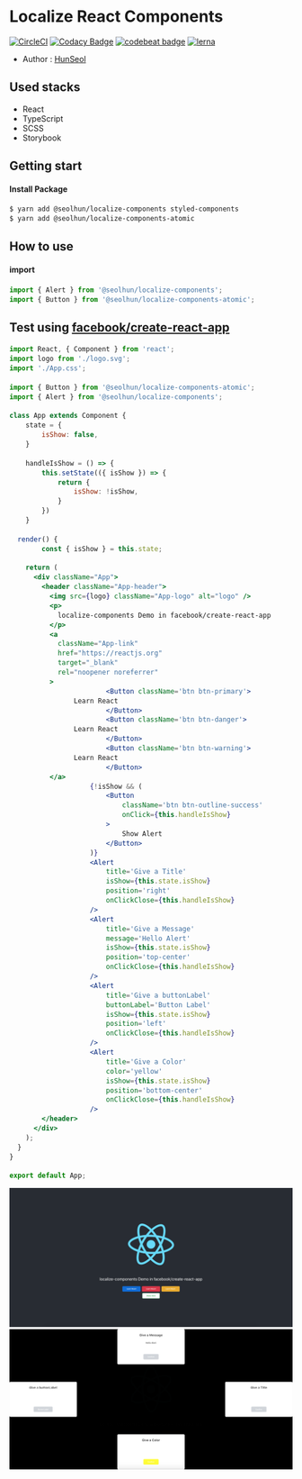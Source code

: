 # Localize React Components

[![CircleCI](https://circleci.com/gh/Seolhun/localize-components/tree/master.svg?style=svg)](https://circleci.com/gh/Seolhun/localize-components/tree/master) 
[![Codacy Badge](https://api.codacy.com/project/badge/Grade/87c0d9f96fc74d94b60c0c397a6b30c6)](https://www.codacy.com/app/shun10114/localize-components?utm_source=github.com&amp;utm_medium=referral&amp;utm_content=Seolhun/localize-components&amp;utm_campaign=Badge_Grade)
[![codebeat badge](https://codebeat.co/badges/2ab413e3-946a-4719-bb75-07e76851cbba)](https://codebeat.co/projects/github-com-seolhun-localize-components-master)
[![lerna](https://img.shields.io/badge/maintained%20with-lerna-cc00ff.svg)](https://lernajs.io/)

- Author : [HunSeol](https://github.com/Seolhun/)

## Used stacks
- React
- TypeScript
- SCSS
- Storybook

## Getting start
#### Install Package
```bash
$ yarn add @seolhun/localize-components styled-components
$ yarn add @seolhun/localize-components-atomic
```

## How to use
#### import
```js
import { Alert } from '@seolhun/localize-components';
import { Button } from '@seolhun/localize-components-atomic';
```


## Test using [facebook/create-react-app](https://github.com/facebook/create-react-app)
```jsx
import React, { Component } from 'react';
import logo from './logo.svg';
import './App.css';

import { Button } from '@seolhun/localize-components-atomic';
import { Alert } from '@seolhun/localize-components';

class App extends Component {
	state = {
		isShow: false,
	}

	handleIsShow = () => {
		this.setState(({ isShow }) => {
			return {
				isShow: !isShow,
			}
		})
	}

  render() {
		const { isShow } = this.state;

    return (
      <div className="App">
        <header className="App-header">
          <img src={logo} className="App-logo" alt="logo" />
          <p>
            localize-components Demo in facebook/create-react-app
          </p>
          <a
            className="App-link"
            href="https://reactjs.org"
            target="_blank"
            rel="noopener noreferrer"
          >
						<Button className='btn btn-primary'>
	            Learn React
						</Button>
						<Button className='btn btn-danger'>
	            Learn React
						</Button>
						<Button className='btn btn-warning'>
	            Learn React
						</Button>
          </a>
					{!isShow && (
						<Button
							className='btn btn-outline-success'
							onClick={this.handleIsShow}
						>
							Show Alert
						</Button>
					)}
					<Alert
						title='Give a Title'
						isShow={this.state.isShow}
						position='right'
						onClickClose={this.handleIsShow}
					/>
					<Alert
						title='Give a Message'
						message='Hello Alert'
						isShow={this.state.isShow}
						position='top-center'
						onClickClose={this.handleIsShow}
					/>
					<Alert
						title='Give a buttonLabel'
						buttonLabel='Button Label'
						isShow={this.state.isShow}
						position='left'
						onClickClose={this.handleIsShow}
					/>
					<Alert
						title='Give a Color'
						color='yellow'
						isShow={this.state.isShow}
						position='bottom-center'
						onClickClose={this.handleIsShow}
					/>
        </header>
      </div>
    );
  }
}

export default App;
```

![Button Demo](README/example1.png)
![Alert Demo](README/example2.png)

